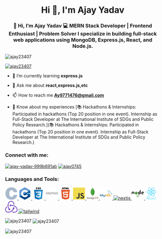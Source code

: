 <h1 align="center">Hi 👋, I'm Ajay Yadav</h1>
<h3 align="center">👋 Hi, I’m Ajay Yadav 💻 MERN Stack Developer | Frontend Enthusiast | Problem Solver I specialize in building full-stack web applications using MongoDB, Express.js, React, and Node.js. </h3>

<p align="left"> <img src="https://komarev.com/ghpvc/?username=ajay23407&label=Profile%20views&color=0e75b6&style=flat" alt="ajay23407" /> </p>

<p align="left"> <a href="https://github.com/ryo-ma/github-profile-trophy"><img src="https://github-profile-trophy.vercel.app/?username=ajay23407" alt="ajay23407" /></a> </p>

- 🌱 I’m currently learning **express.js**

- 💬 Ask me about **react,express.js,etc**

- 📫 How to reach me **Ay9771476@gmail.com**

- 📄 Know about my experiences [📚 Hackathons & Internships: Participated in hackathons (Top 20 position in one event). Internship as Full-Stack Developer at The International Institute of SDGs and Public Policy Research.](📚 Hackathons & Internships: Participated in hackathons (Top 20 position in one event). Internship as Full-Stack Developer at The International Institute of SDGs and Public Policy Research.)

<h3 align="left">Connect with me:</h3>
<p align="left">
<a href="https://linkedin.com/in/ajay-yadav-999b691ab" target="blank"><img align="center" src="https://raw.githubusercontent.com/rahuldkjain/github-profile-readme-generator/master/src/images/icons/Social/linked-in-alt.svg" alt="ajay-yadav-999b691ab" height="30" width="40" /></a>
<a href="https://www.leetcode.com/ajay0745" target="blank"><img align="center" src="https://raw.githubusercontent.com/rahuldkjain/github-profile-readme-generator/master/src/images/icons/Social/leet-code.svg" alt="ajay0745" height="30" width="40" /></a>
</p>

<h3 align="left">Languages and Tools:</h3>
<p align="left"> <a href="https://www.cprogramming.com/" target="_blank" rel="noreferrer"> <img src="https://raw.githubusercontent.com/devicons/devicon/master/icons/c/c-original.svg" alt="c" width="40" height="40"/> </a> <a href="https://www.w3schools.com/cpp/" target="_blank" rel="noreferrer"> <img src="https://raw.githubusercontent.com/devicons/devicon/master/icons/cplusplus/cplusplus-original.svg" alt="cplusplus" width="40" height="40"/> </a> <a href="https://www.w3schools.com/css/" target="_blank" rel="noreferrer"> <img src="https://raw.githubusercontent.com/devicons/devicon/master/icons/css3/css3-original-wordmark.svg" alt="css3" width="40" height="40"/> </a> <a href="https://expressjs.com" target="_blank" rel="noreferrer"> <img src="https://raw.githubusercontent.com/devicons/devicon/master/icons/express/express-original-wordmark.svg" alt="express" width="40" height="40"/> </a> <a href="https://www.w3.org/html/" target="_blank" rel="noreferrer"> <img src="https://raw.githubusercontent.com/devicons/devicon/master/icons/html5/html5-original-wordmark.svg" alt="html5" width="40" height="40"/> </a> <a href="https://developer.mozilla.org/en-US/docs/Web/JavaScript" target="_blank" rel="noreferrer"> <img src="https://raw.githubusercontent.com/devicons/devicon/master/icons/javascript/javascript-original.svg" alt="javascript" width="40" height="40"/> </a> <a href="https://www.mongodb.com/" target="_blank" rel="noreferrer"> <img src="https://raw.githubusercontent.com/devicons/devicon/master/icons/mongodb/mongodb-original-wordmark.svg" alt="mongodb" width="40" height="40"/> </a> <a href="https://www.mysql.com/" target="_blank" rel="noreferrer"> <img src="https://raw.githubusercontent.com/devicons/devicon/master/icons/mysql/mysql-original-wordmark.svg" alt="mysql" width="40" height="40"/> </a> <a href="https://nextjs.org/" target="_blank" rel="noreferrer"> <img src="https://cdn.worldvectorlogo.com/logos/nextjs-2.svg" alt="nextjs" width="40" height="40"/> </a> <a href="https://nodejs.org" target="_blank" rel="noreferrer"> <img src="https://raw.githubusercontent.com/devicons/devicon/master/icons/nodejs/nodejs-original-wordmark.svg" alt="nodejs" width="40" height="40"/> </a> <a href="https://reactjs.org/" target="_blank" rel="noreferrer"> <img src="https://raw.githubusercontent.com/devicons/devicon/master/icons/react/react-original-wordmark.svg" alt="react" width="40" height="40"/> </a> <a href="https://redux.js.org" target="_blank" rel="noreferrer"> <img src="https://raw.githubusercontent.com/devicons/devicon/master/icons/redux/redux-original.svg" alt="redux" width="40" height="40"/> </a> <a href="https://tailwindcss.com/" target="_blank" rel="noreferrer"> <img src="https://www.vectorlogo.zone/logos/tailwindcss/tailwindcss-icon.svg" alt="tailwind" width="40" height="40"/> </a> </p>

<p><img align="left" src="https://github-readme-stats.vercel.app/api/top-langs?username=ajay23407&show_icons=true&locale=en&layout=compact" alt="ajay23407" /></p>

<p>&nbsp;<img align="center" src="https://github-readme-stats.vercel.app/api?username=ajay23407&show_icons=true&locale=en" alt="ajay23407" /></p>

<p><img align="center" src="https://github-readme-streak-stats.herokuapp.com/?user=ajay23407&" alt="ajay23407" /></p>

